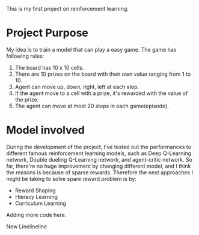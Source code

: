 This is my first project on reinforcement learning.
# Project Purpose
My idea is to train a model that can play a easy game. The game has following rules:

1. The board has 10 x 10 cells.
2. There are 10 prizes on the board with their own value ranging from 1 to 10.
3. Agent can move up, down, right, left at each step.
4. If the agent move to a cell with a prize, it's rewarded with the value of the prize.
5. The agent can move at most 20 steps in each game(episode).

# Model involved
During the development of the project, I've tested out the performances to different famous reinforcement learning models, such as Deep Q-Learning network, Double dueling Q-Learning network, and agent-critic network.
So far, there're no huge improvement by changing different model, and I think the reasons is because of sparse rewards. Therefore the next approaches I might be taking to solve spare reward problem is by:

- Reward Shaping 
- Hieracy Learning
- Curriculum Learning


Adding more code here.


New Linelineline